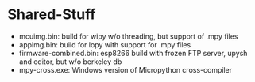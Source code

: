 # Shared-Stuff
- mcuimg.bin: build for wipy w/o threading, but support of .mpy files
- appimg.bin: build for lopy with support for .mpy files
- firmware-combined.bin: esp8266 build with frozen FTP server, upysh and editor, but w/o berkeley db
- mpy-cross.exe: Windows version of Micropython cross-compiler
